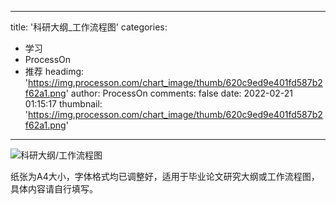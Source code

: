 
---
title: '科研大纲_工作流程图'
categories: 
 - 学习
 - ProcessOn
 - 推荐
headimg: 'https://img.processon.com/chart_image/thumb/620c9ed9e401fd587b2f62a1.png'
author: ProcessOn
comments: false
date: 2022-02-21 01:15:17
thumbnail: 'https://img.processon.com/chart_image/thumb/620c9ed9e401fd587b2f62a1.png'
---

<div>   
<img class="thumb" alt="科研大纲/工作流程图" src="https://img.processon.com/chart_image/thumb/620c9ed9e401fd587b2f62a1.png" referrerpolicy="no-referrer">
<p>纸张为A4大小，字体格式均已调整好，适用于毕业论文研究大纲或工作流程图，具体内容请自行填写。</p>  
</div>
            